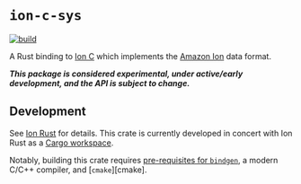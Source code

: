 # `ion-c-sys`

[![build](https://github.com/amzn/ion-rust/workflows/Build/badge.svg)](https://github.com/amzn/ion-rust/actions)

A Rust binding to [Ion C][ion-c] which implements the [Amazon Ion][spec] data format.

***This package is considered experimental, under active/early development, and the API is subject to change.***

## Development

See [Ion Rust][ion-rust] for details.  This crate is currently developed in concert with Ion Rust
as a [Cargo workspace][cargo-workspace].

Notably, building this crate requires [pre-requisites for `bindgen`][bindgen-req], a modern C/C++ compiler,
and [`cmake`][cmake].

[ion-rust]: https://github.com/amzn/ion-rust
[spec]: https://amzn.github.io/ion-docs/docs/spec.html
[ion-c]: https://github.com/amzn/ion-c
[bindgen-req]: https://rust-lang.github.io/rust-bindgen/requirements.html
[cargo-workspace]: https://doc.rust-lang.org/cargo/reference/workspaces.html
